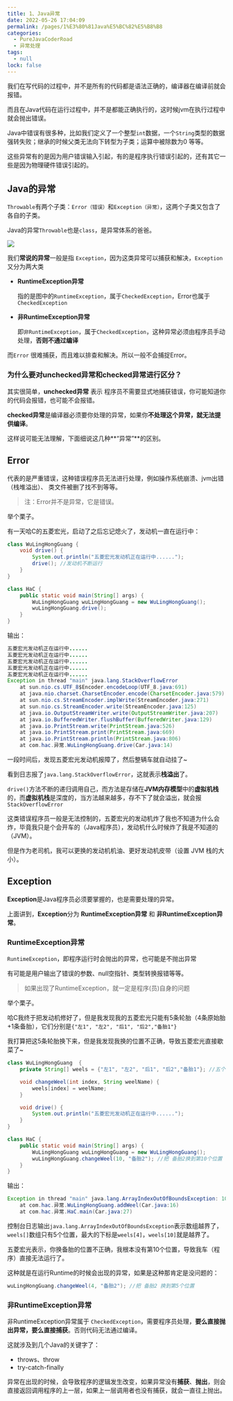 ```yaml
---
title: 1、Java异常
date: 2022-05-26 17:04:09
permalink: /pages/1%E3%80%81Java%E5%BC%82%E5%B8%B8
categories: 
  - PureJavaCoderRoad
  - 异常处理
tags: 
  - null
lock: false
---
```

我们在写代码的过程中，并不是所有的代码都是语法正确的，编译器在编译前就会报错。

而且在Java代码在运行过程中，并不是都能正确执行的，这时候jvm在执行过程中就会抛出错误。



Java中错误有很多种，比如我们定义了一个整型`int`数据，一个`String`类型的数据强转失败；继承的时候父类无法向下转型为子类；运算中被除数为0 等等。

这些异常有的是因为用户错误输入引起，有的是程序执行错误引起的，还有其它一些是因为物理硬件错误引起的。



## Java的异常

`Throwable`有两个子类：`Error（错误）`和`Exception（异常）`，这两个子类又包含了各自的子类。

Java的异常`Throwable`也是`class`，是异常体系的爸爸。

 ![](https://cdn.jsdelivr.net/gh/DogerRain/image@main/Home/image-20210115172917862.png)



我们**常说的异常**一般是指 `Exception`，因为这类异常可以捕获和解决，`Exception`又分为两大类

- **RuntimeException异常**

  指的是图中的`RuntimeException`，属于`CheckedException`，Error也属于`CheckedException`

- **非RuntimeException异常**

  即`非RuntimeException`，属于`CheckedException`，这种异常必须由程序员手动处理，**否则不通过编译**

而`Error` 很难捕获，而且难以排查和解决。所以一般不会捕捉Error。



### 为什么要对unchecked异常和checked异常进行区分？

其实很简单，**unchecked异常** 表示 程序员不需要显式地捕获错误，你可能知道你的代码会报错，也可能不会报错。

**checked异常**是编译器必须要你处理的异常，如果你**不处理这个异常，就无法提供编译**。



这样说可能无法理解，下面细说这几种**“异常”**的区别。



## Error

代表的是严重错误，这种错误程序员无法进行处理，例如操作系统崩溃、jvm出错（栈堆溢出）、 类文件被删了找不到等等。

> 注：Error并不是异常，它是错误。



举个栗子。

有一天哈C的五菱宏光，启动了之后忘记熄火了，发动机一直在运行中：

```java
class WuLingHongGuang {
    void drive() {
        System.out.println("五菱宏光发动机正在运行中......");
        drive(); //发动机不断运行
    }
}

class HaC {
    public static void main(String[] args) {
        WuLingHongGuang wuLingHongGuang = new WuLingHongGuang();
        wuLingHongGuang.drive();
    }
}
```

输出：

```java
五菱宏光发动机正在运行中......
五菱宏光发动机正在运行中......
五菱宏光发动机正在运行中......
五菱宏光发动机正在运行中......
五菱宏光发动机正在运行中......
Exception in thread "main" java.lang.StackOverflowError
	at sun.nio.cs.UTF_8$Encoder.encodeLoop(UTF_8.java:691)
	at java.nio.charset.CharsetEncoder.encode(CharsetEncoder.java:579)
	at sun.nio.cs.StreamEncoder.implWrite(StreamEncoder.java:271)
	at sun.nio.cs.StreamEncoder.write(StreamEncoder.java:125)
	at java.io.OutputStreamWriter.write(OutputStreamWriter.java:207)
	at java.io.BufferedWriter.flushBuffer(BufferedWriter.java:129)
	at java.io.PrintStream.write(PrintStream.java:526)
	at java.io.PrintStream.print(PrintStream.java:669)
	at java.io.PrintStream.println(PrintStream.java:806)
	at com.hac.异常.WuLingHongGuang.drive(Car.java:14)
```

一段时间后，发现五菱宏光发动机报障了，然后整辆车就自动挂了~

看到日志报了`java.lang.StackOverflowError`，这就表示**栈溢出**了。

`drive()`方法不断的递归调用自己，而方法是存储在**JVM内存模型**中的**虚拟机栈**的，而**虚拟机栈**是深度的，当方法越来越多，存不下了就会溢出，就会报`StackOverflowError`



这类错误程序员一般是无法控制的，五菱宏光的发动机炸了我也不知道为什么会炸，毕竟我只是个会开车的（Java程序员），发动机什么时候炸了我是不知道的（JVM）。

但是作为老司机，我可以更换的发动机机油、更好发动机皮带（设置 JVM 栈的大小）。



## Exception

**Exception**是Java程序员必须要掌握的，也是需要处理的异常。

上面讲到，**Exception**分为 **RuntimeException异常** 和 **非RuntimeException异常**。



### RuntimeException异常

`RuntimeException`，即程序运行时会抛出的异常，也可能是不抛出异常

有可能是用户输出了错误的参数、null空指针、类型转换报错等等。

>  如果出现了RuntimeException，就一定是程序(员)自身的问题

举个栗子。

哈C我终于把发动机修好了，但是我发现我的五菱宏光只能有5条轮胎（4条原始胎+1条备胎），它们分别是`{"左1", "左2", "后1", "后2","备胎1"}`

我打算把这5条轮胎换下来，但是我发现我换的位置不正确，导致五菱宏光直接歇菜了~

```java
class WuLingHongGuang  {
    private String[] weels = {"左1", "左2", "后1", "后2","备胎1"}; //五个位置

    void changeWeel(int index, String weelName) {
        weels[index] = weelName;
    }

    void drive() {
        System.out.println("五菱宏光发动机正在运行中......");
    }
}

class HaC {
    public static void main(String[] args) {
        WuLingHongGuang wuLingHongGuang = new WuLingHongGuang();
        wuLingHongGuang.changeWeel(10, "备胎2"); //把 备胎2换到第10个位置
    }
}
```

输出：

```java
Exception in thread "main" java.lang.ArrayIndexOutOfBoundsException: 10
	at com.hac.异常.WuLingHongGuang.addWeel(Car.java:16)
	at com.hac.异常.HaC.main(Car.java:27)
```

控制台日志输出`java.lang.ArrayIndexOutOfBoundsException`表示数组越界了，`weels[]`数组只有5个位置，最大的下标是`weels[4]`，`weels[10]`就是越界了。

五菱宏光表示，你换备胎的位置不正确，我根本没有第10个位置，导致我车（程序）直接无法运行了。



这种就是在运行Runtime的时候会出现的异常，如果是这种那肯定是没问题的：

```java
wuLingHongGuang.changeWeel(4, "备胎2"); //把 备胎2 换到第5个位置
```



### 非RuntimeException异常

非RuntimeException异常属于 `CheckedException`，需要程序员处理，**要么直接抛出异常，要么直接捕获**。否则代码无法通过编译。

这就涉及到几个Java的关键字了：

- throws、throw
- try-catch-finally

异常在出现的时候，会导致程序的逻辑发生改变，如果异常没有**捕获**、**抛出**，则会直接返回调用程序的上一层，如果上一层调用者也没有捕获，就会一直往上抛出。